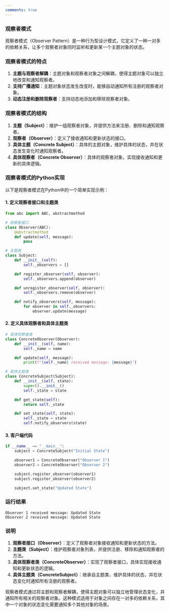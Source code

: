 ```yaml
---
comments: true
---
```


### 观察者模式

观察者模式（Observer Pattern）是一种行为型设计模式，它定义了一种一对多的依赖关系，让多个观察者对象同时监听和更新某一个主题对象的状态。

### 观察者模式的特点

1. **主题与观察者解耦**：主题对象和观察者对象之间解耦，使得主题对象可以独立地改变和通知观察者。
2. **支持广播通知**：主题对象状态发生改变时，能够自动通知所有注册的观察者对象。
3. **动态注册和删除观察者**：支持动态地添加和移除观察者对象。

### 观察者模式的结构

1. **主题（Subject）**：维护一组观察者对象，并提供方法来注册、删除和通知观察者。
2. **观察者（Observer）**：定义了接收通知和更新状态的接口。
3. **具体主题（Concrete Subject）**：具体的主题对象，维护具体的状态，并在状态发生变化时通知观察者。
4. **具体观察者（Concrete Observer）**：具体的观察者对象，实现接收通知和更新的具体逻辑。

### 观察者模式的Python实现

以下是观察者模式在Python中的一个简单实现示例：

#### 1. 定义观察者接口和主题类

```python
from abc import ABC, abstractmethod

# 观察者接口
class Observer(ABC):
    @abstractmethod
    def update(self, message):
        pass

# 主题类
class Subject:
    def __init__(self):
        self._observers = []

    def register_observer(self, observer):
        self._observers.append(observer)

    def unregister_observer(self, observer):
        self._observers.remove(observer)

    def notify_observers(self, message):
        for observer in self._observers:
            observer.update(message)
```

#### 2. 定义具体观察者和具体主题类

```python
# 具体观察者类
class ConcreteObserver(Observer):
    def __init__(self, name):
        self._name = name

    def update(self, message):
        print(f"{self._name} received message: {message}")

# 具体主题类
class ConcreteSubject(Subject):
    def __init__(self, state):
        super().__init__()
        self._state = state

    def get_state(self):
        return self._state

    def set_state(self, state):
        self._state = state
        self.notify_observers(state)
```

#### 3. 客户端代码

```python
if __name__ == "__main__":
    subject = ConcreteSubject("Initial State")

    observer1 = ConcreteObserver("Observer 1")
    observer2 = ConcreteObserver("Observer 2")

    subject.register_observer(observer1)
    subject.register_observer(observer2)

    subject.set_state("Updated State")
```

### 运行结果

```plaintext
Observer 1 received message: Updated State
Observer 2 received message: Updated State
```

### 说明

1. **观察者接口（Observer）**：定义了观察者对象接收通知和更新状态的方法。
2. **主题类（Subject）**：维护观察者对象列表，并提供注册、移除和通知观察者的方法。
3. **具体观察者类（ConcreteObserver）**：实现了观察者接口，具体实现接收通知和更新状态的逻辑。
4. **具体主题类（ConcreteSubject）**：继承自主题类，维护具体的状态，并在状态变化时通知所有注册的观察者。

观察者模式通过将主题和观察者解耦，使得主题对象可以独立地管理状态变化，并通知所有相关的观察者对象。这种模式适用于对象之间存在一对多的依赖关系，其中一个对象的状态变化需要通知多个其他对象的场景。